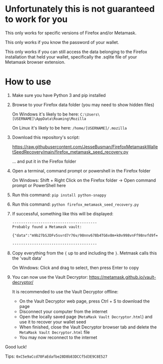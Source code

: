 # Unfortunately this is not guaranteed to work for you

This only works for specific versions of Firefox and/or Metamask.

This only works if you know the password of your wallet.

This only works if you can still access the data belonging to the Firefox installation that held your wallet, specifically the .sqlite file of your Metamask browser extension.

# How to use
1. Make sure you have Python 3 and pip installed
2. Browse to your Firefox data folder (you may need to show hidden files)

   On Windows it's likely to be here: `C:\Users\[USERNAME]\AppData\Roaming\Mozilla`

   On Linux it's likely to be here: `/home/[USERNAME]/.mozilla`
   
3. Download this repository's script:
   
   https://raw.githubusercontent.com/JesseBusman/FirefoxMetamaskWalletSeedRecovery/main/firefox_metamask_seed_recovery.py
   
   ... and put it in the Firefox folder

4. Open a terminal, command prompt or powershell in the Firefox folder
   
   On Windows: Shift + Right Click on the Firefox folder -> Open command prompt or PowerShell here

5. Run this command: `pip install python-snappy`

6. Run this command: `python firefox_metamask_seed_recovery.py`

7. If successful, something like this will be displayed:

   ```
   ---------------------------------------
   Probably found a Metamask vault:

   {"data":"m9b27bSJDFv5svrd7r76v/98nnv678b4TG6v8m+k0v998vnFf98nvfd9f==","iv":"8bbsvdG/G453==","salt":"AS6D/faas+8JJSD="}

   ---------------------------------------
   ```

8. Copy everything from the `{` up to and including the `}`. Metmask calls this the 'vault data'

   On Windows: Click and drag to select, then press Enter to copy

9. You can now use the Vault Decryptor: https://metamask.github.io/vault-decryptor/

   It is recommended to use the Vault Decryptor offline:
   - On the Vault Decryptor web page, press Ctrl + S to download the page
   - Disconnect your computer from the internet
   - Open the locally saved page (`MetaMask Vault Decryptor.html`) and use it to recover your wallet seed
   - When finished, close the Vault Decryptor browser tab and delete the `MetaMask Vault Decryptor.html` file
   - You may now reconnect to the internet

Good luck!

Tips: `0xC5e9aCcd70FaEdafbe28D8b83DCCf5d3E9C8E527`
